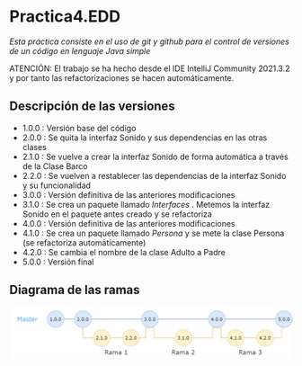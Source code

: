 # Practica4.EDD
*Esta práctica consiste en el uso de git y github para el control de versiones de un código en lenguaje Java simple*

ATENCIÓN: El trabajo se ha hecho desde el IDE IntelliJ Community 2021.3.2 y por tanto las refactorizaciones se hacen automáticamente.

## Descripción de las versiones

- 1.0.0 : Versión base del código
- 2.0.0 : Se quita la interfaz Sonido y sus dependencias en las otras clases
- 2.1.0 : Se vuelve a crear la interfaz Sonido de forma automática a través de la Clase Barco
- 2.2.0 : Se vuelven a restablecer las dependencias de la interfaz Sonido y su funcionalidad
- 3.0.0 : Versión definitiva de las anteriores modificaciones
- 3.1.0 : Se crea un paquete llamado *Interfaces* . Metemos la interfaz Sonido en el paquete antes creado y se refactoriza
- 4.0.0 : Versión definitiva de las anteriores modificaciones
- 4.1.0 : Se crea un paquete llamado *Persona* y se mete la clase Persona (se refactoriza automáticamente)
- 4.2.0 : Se cambia el nombre de la clase Adulto a Padre
- 5.0.0 : Versión final

## Diagrama de las ramas

![diagrama de ramas](https://github.com/MelissaRodriguezHernandez/Practica4/blob/master/Diagrama.png)
